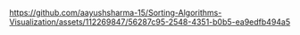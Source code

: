

https://github.com/aayushsharma-15/Sorting-Algorithms-Visualization/assets/112269847/56287c95-2548-4351-b0b5-ea9edfb494a5

